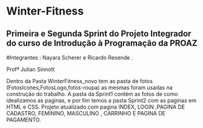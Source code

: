 # Winter-Fitness
## Primeira e  Segunda Sprint  do Projeto Integrador do curso de Introdução à Programação da PROAZ 
#Integrantes : 
Nayara Scherer e
Ricardo  Resende .

Profª Julian  Sinnott

Dentro da Pasta WinterFitness_novo tem as pasta de fotos (FotosIcones,FotosLogo,fotos-roupa) as mesmas foram  usadas na construção do trabalho. A pasta  da Sprint1 contém as fotos  de como idealizamos as paginas, e por fim temos a pasta Sprint2 com as paginas em HTML e CSS.
Projeto atualizado com pagina INDEX, LOGIN ,PAGINA DE CADASTRO, FEMININO, MASCULINO , CARRINHO E PAGINA DE PAGAMENTO.
